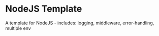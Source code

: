 # NodeJS Template

A template for NodeJS - includes: logging, middleware, error-handling, multiple env
